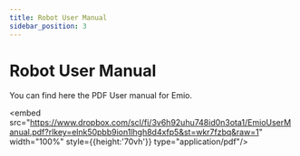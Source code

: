 ```yaml
---
title: Robot User Manual
sidebar_position: 3
---
```


# Robot User Manual

You can find here the PDF User manual for Emio.

<embed src="https://www.dropbox.com/scl/fi/3v6h92uhu748id0n3ota1/EmioUserManual.pdf?rlkey=elnk50pbb9ion1lhgh8d4xfp5&st=wkr7fzbq&raw=1" 
width="100%" style={{height:'70vh'}} type="application/pdf"/>